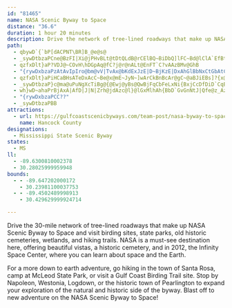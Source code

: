 ```yaml
---
id: "81465"
name: NASA Scenic Byway to Space
distance: "36.6"
duration: 1 hour 20 minutes
description: Drive the network of tree-lined roadways that make up NASA Scenic Byway to Space and visit birding sites, state parks, old historic cemeteries, wetlands, and hiking trails. Learn about space and the Earth at NASA's Infinity Space Center (due to open in 2012.)
path:
  - qbywD`{`bP[dACPNT\BR]B_@e@s@
  - _sywDtbzaPCne@BzFI|Xi@jPHvBLt@tDtQLdB@rCElBQ~BiDbQ]lFC~Bd@lClA`EfBtErMrZC`AwAzGK~@
  - qzfxDlt}aP?VDJ@~COvH\hDGpAq@fC?j@r@nALt@EnFT`C?vAAzBMv@GhB
  - "{rywDxbzaPzAtAvIpIro@bm@vV|TvAx@bKdExJzE|D~BjKzE|DxAhGlBbNxCtGbAtC@|CPhCX"
  - qzfxDlt}aPiHCaBHsATeDxAcC~Be@x@mE~JyN~]wArCkBnBcAr@gC~@aBJiEBs]?{x@Zm^SgDL{qARyFD_Gr@kGjBcBx@wDxBiB`B}j@ls@cAjAoBtAgCdAgvArd@iAl@aCdByJnJaL~J{BfC}A_CKs@hCgnAhGifDxCovATmEb@aD~@aDvQ}a@vB{Fp@mENyBv@wW`DmqAJ_Cv@oEhAqDxSa_@r@}@~OuOlWqWve@aj@dj@io@jAeBlCgHp@gEBmD[wTSi^EePL}F`RkrAlKyr@|_@mkC`O_`AnC{Rp@mGFiDyAgv@
  - _sywDtbzaP}c@ma@uPuNgXcTiBg@{@Ewj@yBs@QwBjFqCbFeLxNi{BxjCcDfDiD`CqBdAqCfAoBh@{B`@qDXuCD}iAsAkC^sFfB_Cd@eSV
  - wh}wD~ahaPrBjAxA|AfD|J|N|Zrh@jdAzc@l}@lGxMlhAh{BbD`GvGnNtJ|Qfe@z_AzTte@ph@`jAvNb\b]|w@hJ`RbJvPjB`G
  - "{rywDxbzaPCC??"
  - _sywDtbzaPBB
attractions:
  - url: https://gulfcoastscenicbyways.com/team-post/nasa-byway-to-space/
    name: Hancock County
designations:
  - Mississippi State Scenic Byway
states:
  - MS
ll:
  - -89.6300810002378
  - 30.28025999959948
bounds:
  - - -89.647202000172
    - 30.23981100037753
  - - -89.4502489998913
    - 30.429629999924714

---
```


Drive the 30-mile network of tree-lined roadways that make up NASA Scenic Byway to Space and visit birding sites, state parks, old historic cemeteries, wetlands, and hiking trails. NASA is a must-see destination here, offering beautiful vistas, a historic cemetery, and in 2012, the Infinity Space Center, where you can learn about space and the Earth.

For a more down to earth adventure, go hiking in the town of Santa Rosa, camp at McLeod State Park, or visit a Gulf Coast Birding Trail site. Stop by Napoleon, Westonia, Logdown, or the historic town of Pearlington to expand your exploration of the natural and historic side of the byway. Blast off to new adventure on the NASA Scenic Byway to Space!
